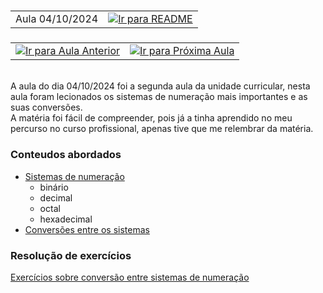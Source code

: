# <table width="100vw"><tr><td align="left">Aula 04/10/2024</td><td align="right"><a href="../README.md#indice"><img src="https://img.shields.io/badge/Indice-Verde?style=for-the-badge" alt="Ir para README"></a></td></tr></table>

### <table width="100%"><tr><td align="left"><a href="../aulas/27-09-2024.md"><img src="https://img.shields.io/badge/Anterior-Aula%201-007ACC?style=for-the-badge" alt="Ir para Aula Anterior"></a></td><td align="right"><a href="../aulas/11-10-2024.md"><img src="https://img.shields.io/badge/Próxima-Aula%203-007ACC?style=for-the-badge" alt="Ir para Próxima Aula"></a></td></tr></table>

<br>
A aula do dia 04/10/2024 foi a segunda aula da unidade curricular, nesta aula foram lecionados os sistemas de numeração mais importantes e as suas conversões.
<br>
A matéria foi fácil de compreender, pois já a tinha aprendido no meu percurso no curso profissional, apenas tive que me relembrar da matéria.

### Conteudos abordados

- [Sistemas de numeração](../apontamentos/sistemas_de_numeracao.md)
  - binário
  - decimal
  - octal
  - hexadecimal
- [Conversões entre os sistemas](../apontamentos/sistemas_de_numeracao.md#conversões-entre-sistemas-de-numeração)

### Resolução de exercícios

[Exercícios sobre conversão entre sistemas de numeração](../fichas/conversoes.md)

